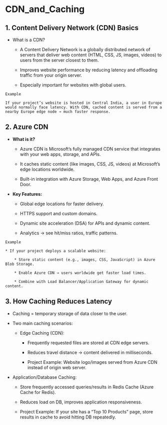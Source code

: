 # CDN_and_Caching
## **1. Content Delivery Network (CDN) Basics**

* What is a CDN?

    * A Content Delivery Network is a globally distributed network of servers that deliver web content (HTML, CSS, JS, images, videos) to users from the server closest to them.

    * Improves website performance by reducing latency and offloading traffic from your origin server.

    * Especially important for websites with global users.
```
Example 

If your project’s website is hosted in Central India, a user in Europe would normally face latency. With CDN, cached content is served from a nearby Europe edge node → much faster response.

```

## **2. Azure CDN**

* **What is it?**

    * Azure CDN is Microsoft’s fully managed CDN service that integrates with your web apps, storage, and APIs.

    * It caches static content (like images, CSS, JS, videos) at Microsoft’s edge locations worldwide.

    * Built-in integration with Azure Storage, Web Apps, and Azure Front Door.

* **Key Features:**

    * Global edge locations for faster delivery.

    * HTTPS support and custom domains.

    * Dynamic site acceleration (DSA) for APIs and dynamic content.

    * Analytics → see hit/miss ratios, traffic patterns.

```
Example

* If your project deploys a scalable website:

    * Store static content (e.g., images, CSS, JavaScript) in Azure Blob Storage.

    * Enable Azure CDN → users worldwide get faster load times.

    * Combine with Load Balancer/Application Gateway for dynamic content.

```

## **3. How Caching Reduces Latency**

* Caching = temporary storage of data closer to the user.

* Two main caching scenarios:

    * Edge Caching (CDN):

        * Frequently requested files are stored at CDN edge servers.

        * Reduces travel distance → content delivered in milliseconds.

        * Project Example: Website logo/images served from Azure CDN instead of origin web server.

* Application/Database Caching:

    * Store frequently accessed queries/results in Redis Cache (Azure Cache for Redis).

    * Reduces load on DB, improves application responsiveness.

    * Project Example: If your site has a “Top 10 Products” page, store results in cache to avoid hitting DB repeatedly.